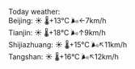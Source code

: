Today weather:  
Beijing: ☀️   🌡️+13°C 🌬️←7km/h  
Tianjin: ☀️   🌡️+18°C 🌬️↑9km/h  
Shijiazhuang: ☀️   🌡️+15°C 🌬️↖11km/h  
Tangshan: ☀️   🌡️+16°C 🌬️↖12km/h  
